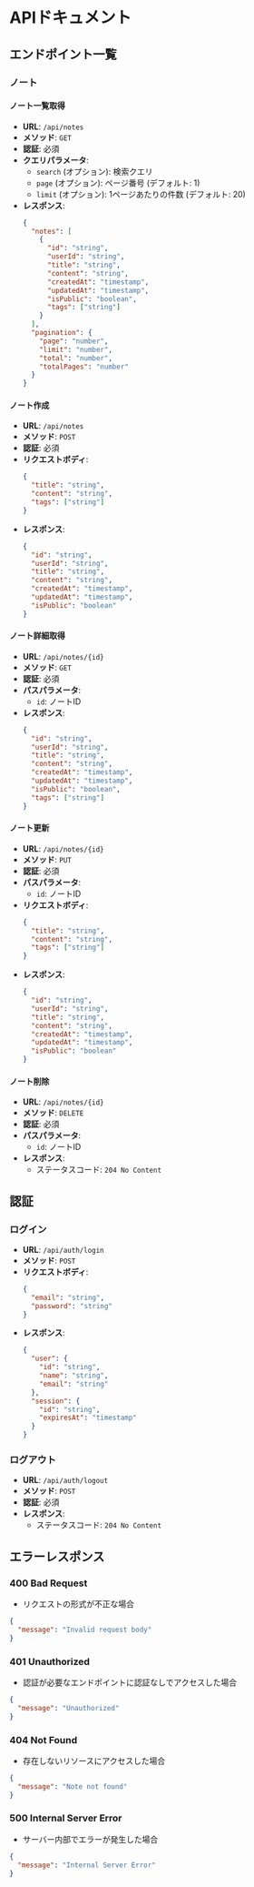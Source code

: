 # APIドキュメント

## エンドポイント一覧

### ノート

#### ノート一覧取得
- **URL**: `/api/notes`
- **メソッド**: `GET`
- **認証**: 必須
- **クエリパラメータ**:
  - `search` (オプション): 検索クエリ
  - `page` (オプション): ページ番号 (デフォルト: 1)
  - `limit` (オプション): 1ページあたりの件数 (デフォルト: 20)
- **レスポンス**:
  ```json
  {
    "notes": [
      {
        "id": "string",
        "userId": "string",
        "title": "string",
        "content": "string",
        "createdAt": "timestamp",
        "updatedAt": "timestamp",
        "isPublic": "boolean",
        "tags": ["string"]
      }
    ],
    "pagination": {
      "page": "number",
      "limit": "number",
      "total": "number",
      "totalPages": "number"
    }
  }
  ```

#### ノート作成
- **URL**: `/api/notes`
- **メソッド**: `POST`
- **認証**: 必須
- **リクエストボディ**:
  ```json
  {
    "title": "string",
    "content": "string",
    "tags": ["string"]
  }
  ```
- **レスポンス**:
  ```json
  {
    "id": "string",
    "userId": "string",
    "title": "string",
    "content": "string",
    "createdAt": "timestamp",
    "updatedAt": "timestamp",
    "isPublic": "boolean"
  }
  ```

#### ノート詳細取得
- **URL**: `/api/notes/{id}`
- **メソッド**: `GET`
- **認証**: 必須
- **パスパラメータ**:
  - `id`: ノートID
- **レスポンス**:
  ```json
  {
    "id": "string",
    "userId": "string",
    "title": "string",
    "content": "string",
    "createdAt": "timestamp",
    "updatedAt": "timestamp",
    "isPublic": "boolean",
    "tags": ["string"]
  }
  ```

#### ノート更新
- **URL**: `/api/notes/{id}`
- **メソッド**: `PUT`
- **認証**: 必須
- **パスパラメータ**:
  - `id`: ノートID
- **リクエストボディ**:
  ```json
  {
    "title": "string",
    "content": "string",
    "tags": ["string"]
  }
  ```
- **レスポンス**:
  ```json
  {
    "id": "string",
    "userId": "string",
    "title": "string",
    "content": "string",
    "createdAt": "timestamp",
    "updatedAt": "timestamp",
    "isPublic": "boolean"
  }
  ```

#### ノート削除
- **URL**: `/api/notes/{id}`
- **メソッド**: `DELETE`
- **認証**: 必須
- **パスパラメータ**:
  - `id`: ノートID
- **レスポンス**:
  - ステータスコード: `204 No Content`

## 認証

### ログイン
- **URL**: `/api/auth/login`
- **メソッド**: `POST`
- **リクエストボディ**:
  ```json
  {
    "email": "string",
    "password": "string"
  }
  ```
- **レスポンス**:
  ```json
  {
    "user": {
      "id": "string",
      "name": "string",
      "email": "string"
    },
    "session": {
      "id": "string",
      "expiresAt": "timestamp"
    }
  }
  ```

### ログアウト
- **URL**: `/api/auth/logout`
- **メソッド**: `POST`
- **認証**: 必須
- **レスポンス**:
  - ステータスコード: `204 No Content`

## エラーレスポンス

### 400 Bad Request
- リクエストの形式が不正な場合
```json
{
  "message": "Invalid request body"
}
```

### 401 Unauthorized
- 認証が必要なエンドポイントに認証なしでアクセスした場合
```json
{
  "message": "Unauthorized"
}
```

### 404 Not Found
- 存在しないリソースにアクセスした場合
```json
{
  "message": "Note not found"
}
```

### 500 Internal Server Error
- サーバー内部でエラーが発生した場合
```json
{
  "message": "Internal Server Error"
}
